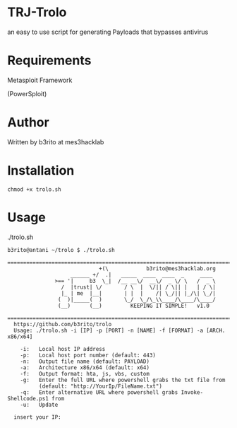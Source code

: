 # TRJ-Trolo
an easy to use script for generating Payloads that bypasses antivirus

# Requirements
Metasploit Framework

(PowerSploit)

# Author
Written by b3rito at mes3hacklab

# Installation
    chmod +x trolo.sh

# Usage
./trolo.sh

    b3rito@antani ~/trolo $ ./trolo.sh 
      ================================================================================
                                 +(\            b3rito@mes3hacklab.org
                        ______ +/  .|   _____  ____  ____  _     ____
                   >== '|     b3  \_|  /__ __\/  __\/  _ \/ \   /  _ \
                     /  |trust| \/       / \  |  \/|| / \|| |   | / \|
                     |_ | me  |__|       | |  |    /| \_/|| |_/\| \_/|
                    (  )|_____(  )       \_/  \_/\_\\____/\____/\____/
                    (__)      (__)         KEEPING IT SIMPLE!   v1.0
      ================================================================================
      https://github.com/b3rito/trolo
      Usage: ./trolo.sh -i [IP] -p [PORT] -n [NAME] -f [FORMAT] -a [ARCH. x86/x64]

        -i:	  Local host IP address
        -p:	  Local host port number (default: 443)
        -n:	  Output file name (default: PAYLOAD)
        -a:   Architecture x86/x64 (default: x64)
        -f:   Output format: hta, js, vbs, custom
        -g:   Enter the full URL where powershell grabs the txt file from
              (default: "http://YourIp/FileName.txt")
        -q:   Enter alternative URL where powershell grabs Invoke-Shellcode.ps1 from
        -u:   Update

      insert your IP:
